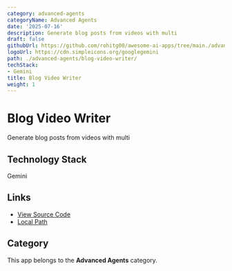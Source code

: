 ```yaml
---
category: advanced-agents
categoryName: Advanced Agents
date: '2025-07-16'
description: Generate blog posts from videos with multi
draft: false
githubUrl: https://github.com/rohitg00/awesome-ai-apps/tree/main./advanced-agents/blog-video-writer/
logoUrl: https://cdn.simpleicons.org/googlegemini
path: ./advanced-agents/blog-video-writer/
techStack:
- Gemini
title: Blog Video Writer
weight: 1
---
```


# Blog Video Writer

Generate blog posts from videos with multi

## Technology Stack

Gemini

## Links

- [View Source Code](https://github.com/rohitg00/awesome-ai-apps/tree/main./advanced-agents/blog-video-writer/)
- [Local Path](./advanced-agents/blog-video-writer/)

## Category

This app belongs to the **Advanced Agents** category.
